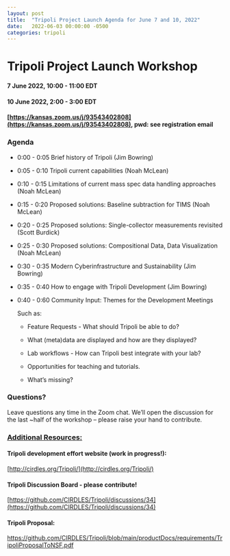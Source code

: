 ```yaml
---
layout: post
title:  "Tripoli Project Launch Agenda for June 7 and 10, 2022"
date:   2022-06-03 00:00:00 -0500
categories: tripoli
---
```

Tripoli Project Launch Workshop
===

#### 7 June 2022, 10:00 - 11:00 EDT

#### 10 June 2022, 2:00 - 3:00 EDT

#### [https://kansas.zoom.us/j/93543402808](https://kansas.zoom.us/j/93543402808), pwd: see registration email

### Agenda

- 0:00 - 0:05 	Brief history of Tripoli (Jim Bowring)
- 0:05 - 0:10 	Tripoli current capabilities (Noah McLean)
- 0:10 - 0:15 	Limitations of current mass spec data handling approaches (Noah McLean)
- 0:15 - 0:20 	Proposed solutions: Baseline subtraction for TIMS (Noah McLean)
- 0:20 - 0:25 	Proposed solutions: Single-collector measurements revisited (Scott Burdick)
- 0:25 - 0:30 	Proposed solutions: Compositional Data, Data Visualization (Noah McLean)
- 0:30 - 0:35 	Modern Cyberinfrastructure and Sustainability (Jim Bowring)
- 0:35 - 0:40 	How to engage with Tripoli Development (Jim Bowring)
- 0:40 - 0:60 	Community Input: Themes for the Development Meetings

   Such as:

   - Feature Requests - What should Tripoli be able to do? 

   - What (meta)data are displayed and how are they displayed?

   - Lab workflows - How can Tripoli best integrate with your lab?

   - Opportunities for teaching and tutorials.

   - What’s missing?

### Questions?
Leave questions any time in the Zoom chat.  We’ll open the discussion for the last ~half of the workshop – please raise your hand to contribute. 

### <ins>Additional Resources:</ins>

#### Tripoli development effort website (work in progress!):
[http://cirdles.org/Tripoli/](http://cirdles.org/Tripoli/)

#### Tripoli Discussion Board - please contribute!
[https://github.com/CIRDLES/Tripoli/discussions/34](https://github.com/CIRDLES/Tripoli/discussions/34)

#### Tripoli Proposal: 
[https://github.com/CIRDLES/Tripoli/blob/main/productDocs/requirements/TripoliProposalToNSF.pdf ](https://github.com/CIRDLES/Tripoli/blob/main/productDocs/requirements/TripoliProposalToNSF.pdf)
